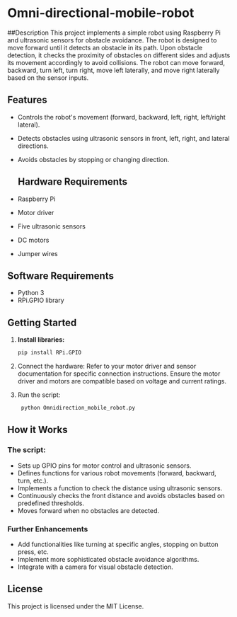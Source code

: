 # Omni-directional-mobile-robot

##Description
This project implements a simple robot using Raspberry Pi and ultrasonic sensors for obstacle avoidance. The robot is designed to move forward until it detects an obstacle in its path. Upon obstacle detection, it checks the proximity of obstacles on different sides and adjusts its movement accordingly to avoid collisions. The robot can move forward, backward, turn left, turn right, move left laterally, and move right laterally based on the sensor inputs.

## Features

* Controls the robot's movement (forward, backward, left, right, left/right lateral).
* Detects obstacles using ultrasonic sensors in front, left, right, and lateral directions.
* Avoids obstacles by stopping or changing direction.

  ## Hardware Requirements

* Raspberry Pi
* Motor driver 
* Five ultrasonic sensors
* DC motors 
* Jumper wires

## Software Requirements

* Python 3
* RPi.GPIO library

## Getting Started

1. **Install libraries:**
   ```bash
   pip install RPi.GPIO
   ```

2. Connect the hardware:
Refer to your motor driver and sensor documentation for specific connection instructions.
Ensure the motor driver and motors are compatible based on voltage and current ratings.
3. Run the script:
   ```Bash
    python Omnidirection_mobile_robot.py
   ```

## How it Works

### The script:

- Sets up GPIO pins for motor control and ultrasonic sensors.
- Defines functions for various robot movements (forward, backward, turn, etc.).
- Implements a function to check the distance using ultrasonic sensors.
- Continuously checks the front distance and avoids obstacles based on predefined thresholds.
- Moves forward when no obstacles are detected.


### Further Enhancements
- Add functionalities like turning at specific angles, stopping on button press, etc.
- Implement more sophisticated obstacle avoidance algorithms.
- Integrate with a camera for visual obstacle detection.

## License
This project is licensed under the MIT License.
